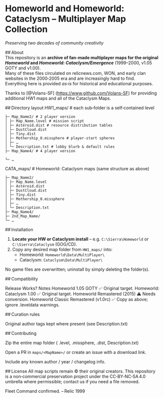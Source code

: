 # Homeworld and Homeworld: Cataclysm – Multiplayer Map Collection  
*Preserving two decades of community creativity*

## About  
This repository is an **archive of fan‑made multiplayer maps for the original *Homeworld* and *Homeworld: Cataclysm/Emergence*** (1999–2000, v1.05 GOTY and v1.00).  
Many of these files circulated on relicnews.com, WON, and early clan websites in the 2000‑2005 era and are increasingly hard to find.  
Everything here is provided *as‑is* for historical and educational purposes.

Thanks to [@Volans-SF] (https://www.github.com/Volans-SF) for providing additional HW1 maps and all of the Cataclysm Maps.

## Directory layout
HW1_maps/ # each sub‑folder is a self‑contained level
```
├─ Map_Name2/ # 2 player version
│ ├─ Map_Name.level # mission script
│ ├─ Asteroid.dist # resource distribution tables
│ ├─ DustCloud.dist
│ ├─ Tiny.dist
│ ├─ Mothership_0.missphere # player‑start spheres
│ ├─ …
│ └─ Description.txt # lobby blurb & default rules
├─ Map_Name4/ # 4 player version

└─ …
```

CATA_maps/ # Homeworld: Cataclysm maps (same structure as above)
```
├─ Map_Name2/
│ ├─ Map_Name.level
│ ├─ Asteroid.dist
│ ├─ DustCloud.dist
│ ├─ Tiny.dist
│ ├─ Mothership_0.missphere
│ ├─ …
│ └─ Description.txt
├─ Map_Name4/
├─ 2nd_Map_Name/
└─ …
```

## Installation

1. **Locate your HW or Cataclysm install** – e.g. `C:\Sierra\Homeworld` or `C:\Sierra\Cataclysm` (GOG/CD).  
2. Copy any desired map folder from `HW1_maps/` into:
    - Homeworld: `Homeworld\Data\MultiPlayer\`
    - Cataclysm: `Cataclysm\Data\MultiPlayer\`

No game files are overwritten; uninstall by simply deleting the folder(s).

## Compatibility

Release	Works?	Notes
Homeworld 1.05 GOTY	✅	Original target.
Homeworld: Cataclysm 1.00	✅	Original target.
Homeworld Remastered (2015)	⚠️	Needs conversion.
Homeworld Classic Remastered (v1.0rc)	✅	Copy as above; ignore .leveldata warnings.

## Curation rules

Original author tags kept where present (see Description.txt)

## Contributing

Zip the entire map folder ( .level, .missphere, .dist, Description.txt)

Open a PR in `maps/<MapName>/` or create an issue with a download link.

Include any known author / year / changelog info.

## License
All map scripts remain © their original creators.
This repository is a non‑commercial preservation project under the CC‑BY‑NC‑SA 4.0 umbrella where permissible; contact us if you need a file removed.

Fleet Command confirmed.
– Relic 1999
